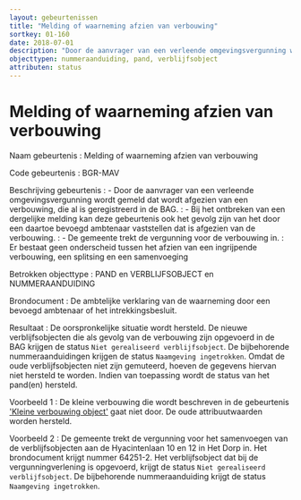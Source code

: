 ```yaml
---
layout: gebeurtenissen
title: "Melding of waarneming afzien van verbouwing"
sortkey: 01-160
date: 2018-07-01
description: "Door de aanvrager van een verleende omgevingsvergunning wordt gemeld dat wordt afgezien van een verbouwing, die al is geregistreerd in de BAG. Bij het ontbreken van een dergelijke melding kan deze gebeurtenis ook het gevolg zijn van het door een daartoe bevoegd ambtenaar vaststellen dat is afgezien van de verbouwing. Er bestaat geen onderscheid tussen het afzien van een ingrijpende verbouwing, een splitsing en een samenvoeging."
objecttypen: nummeraanduiding, pand, verblijfsobject
attributen: status
---
```


# Melding of waarneming afzien van verbouwing

Naam gebeurtenis
: Melding of waarneming afzien van verbouwing

Code gebeurtenis
: BGR-MAV

Beschrijving gebeurtenis
: - Door de aanvrager van een verleende omgevingsvergunning wordt gemeld dat wordt afgezien van een verbouwing, die al is geregistreerd in de BAG.
: - Bij het ontbreken van een dergelijke melding kan deze gebeurtenis ook het gevolg zijn van het door een daartoe bevoegd ambtenaar vaststellen dat is afgezien van de verbouwing.
: - De gemeente trekt de vergunning voor de verbouwing in.
: Er bestaat geen onderscheid tussen het afzien van een ingrijpende verbouwing, een splitsing en een samenvoeging

Betrokken objecttype
: PAND en VERBLIJFSOBJECT en NUMMERAANDUIDING

Brondocument
: De ambtelijke verklaring van de waarneming door een bevoegd ambtenaar of het intrekkingsbesluit.

Resultaat
: De oorspronkelijke situatie wordt hersteld. De nieuwe verblijfsobjecten die als gevolg van de verbouwing zijn opgevoerd in de BAG krijgen de status `Niet gerealiseerd verblijfsobject`. De bijbehorende nummeraanduidingen krijgen de status `Naamgeving ingetrokken`. Omdat de oude verblijfsobjecten niet zijn gemuteerd, hoeven de gegevens hiervan niet hersteld te worden. Indien van toepassing wordt de status van het pand(en) hersteld.

Voorbeeld 1
: De kleine verbouwing die wordt beschreven in de gebeurtenis ['Kleine verbouwing object']({{-site.baseurl-}}/gebeurtenissen/kleine-verbouwing-object) gaat niet door. De oude attribuutwaarden worden hersteld.

Voorbeeld 2
: De gemeente trekt de vergunning voor het samenvoegen van de verblijfsobjecten aan de Hyacintenlaan 10 en 12 in Het Dorp in. Het brondocument krijgt nummer 64251-2. Het verblijfsobject dat bij de vergunningverlening is opgevoerd, krijgt de status `Niet gerealiseerd verblijfsobject`. De bijbehorende nummeraanduiding krijgt de status `Naamgeving ingetrokken`.

